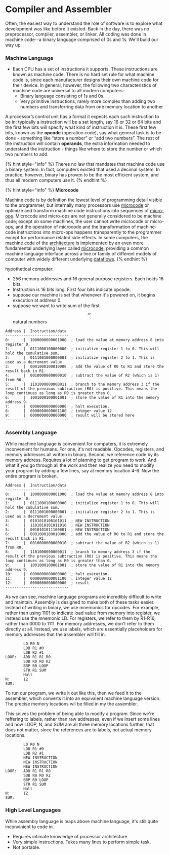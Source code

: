 # Compiler and Assembler

Often, the easiest way to understand the role of software is to explore what development was like before it existed. Back in the day, there was no preprocessor, compiler, assembler, or linker. All coding was done in machine code--a binary language comprised of 0s and 1s. We'll build our way up.&#x20;

### Machine Language

* Each CPU has a set of instructions it supports. These instructions are known as machine code. There is no hard set rule for what machine code is, since each manufacturer designs their own machine code for their device. In general, however, the following two characteristics of machine code are universal to all modern computers:
  * Binary language consisting of 1s and 0s.&#x20;
  * Very primitive instructions, rarely more complex than adding two numbers and transferring data from one memory location to another&#x20;

A processor’s control unit has a format it expects each such instruction to be in: typically a instruction will be a set length, say 16 or 32 or 64 bits and the first few bits will specify what kind of instruction it is. These first few bits, known as the **opcode** (operation code), say what general task is to be done - something like “store a number” or “add two numbers”. The rest of the instruction will contain **operands**, the extra information needed to understand the instruction - things like where to store the number or which two numbers to add.



{% hint style="info" %}
Theres no law that mandates that machine code use a binary system. In fact, computers existed that used a decimal system. In practice, however, binary has proven to be the most efficient system, and thus all modern computers use it.&#x20;
{% endhint %}

{% hint style="info" %}
**Microcode**

Machine code is by definition the lowest level of programming detail visible to the programmer, but internally many processors use [microcode](https://en.wikipedia.org/wiki/Microcode) or optimize and transform machine code instructions into sequences of [micro-ops](https://en.wikipedia.org/wiki/Micro-operation). Microcode and micro-ops are not generally considered to be machine code; except on some machines, the user cannot write microcode or micro-ops, and the operation of microcode and the transformation of machine-code instructions into micro-ops happens transparently to the programmer except for performance related side effects. In some computers, the machine code of the [architecture](https://en.wikipedia.org/wiki/Computer\_architecture) is implemented by an even more fundamental underlying layer called [microcode](https://en.wikipedia.org/wiki/Microcode), providing a common machine language interface across a line or family of different models of computer with widely different underlying [dataflows](https://en.wikipedia.org/wiki/Dataflow).&#x20;
{% endhint %}

hypothetical computer:&#x20;

* 256 memory addresses and 16 general purpose registers. Each holds 16 bits.&#x20;
* Instruction is 16 bits long. First four bits indicate opcode.&#x20;
* suppose our machine is set that whenever it's powered on, it begins execution at address 0.&#x20;
* suppose we want to write sum of the first $$𝑛$$ natural numbers

```asm6502
Address |  Instruction/data 
----------------------------
0:      |  1000000000001000  ; load the value at memory address 8 into register 0.
1:      |  0111000100000000  ; initialize register 1 to 0. This will hold the cumulative sum.
2:      |  0111001000000001  ; initialize register 2 to 1. This is used as a decrement value.
3:      |  0001000100010000  ; add the value of R0 to R1 and store the result back in R1.
4:      |  0010000000000010  ; subtract the value of R2 (which is 1) from R0.
5:      |  1101000000000011  ; branch to the memory address 3 if the result of the previous subtraction (R0) is positive. This means the loop continues as long as R0 is greater than 0.
6:      |  1001000100001001  ; store the value of R1 into the memory address 9.
7:      |  0000000000000000  ; halt execution.
8:      |  0000000000001100  ; integer value 12
9:      |  0000000000000000  ; result will be stored here
----------------------------
```

### Assembly Language&#x20;

While machine language is convenient for computers, it is extremely inconvenient for humans. For one, it's not readable. Opcodes, registers, and memory addresses all written in binary. Second, we reference code by its memory address. Requires a lot of planning to get program to work. And what if you go through all the work and then realize you need to modify your program by adding a few lines, say at memory location 4-6. Now the entire program is broken.&#x20;

```asm6502
Address |  Instruction/data 
----------------------------
0:      |  1000000000001000  ; load the value at memory address 8 into register 0.
1:      |  0111000100000000  ; initialize register 1 to 0. This will hold the cumulative sum.
2:      |  0111001000000001  ; initialize register 2 to 1. This is used as a decrement value.
3:      |  0101010100101011  ; NEW INSTRUCTION
4:      |  1101010101011010  ; NEW INSTRUCTION
5:      |  0010101011100001  ; NEW INSTRUCTION
6:      |  0001000100010000  ; add the value of R0 to R1 and store the result back in R1.
7:      |  0010000000000010  ; subtract the value of R2 (which is 1) from R0.
8:      |  1101000000000011  ; branch to memory address 3 if the result of the previous subtraction (R0) is positive. This means the loop continues as long as R0 is greater than 0.
9:      |  1001000100001001  ; store the value of R1 into the memory address 9.
10:     |  0000000000000000  ; halt execution.
11:     |  0000000000001100  ; integer value 12
12:     |  0000000000000000  ; result 
----------------------------
```

As we can see, machine language programs are incredibly difficult to write and maintain. Assembly is designed to make both of these tasks easier. Instead of writing in binary, we use mnemonics for opcodes. For example, rather than using 1101 to indicate load value from memory into register, we instead use the mnemonic LD. For registers, we refer to them by R1-R16, rather than 0000 to 1111. For memory addresses, we don't refer to them directly at all. Instead, we use labels, which are essentially placeholders for memory addresses that the assembler will fill in.&#x20;

```
        LD R0 N   
        LDB R1 #0      
        LDB R2 #1     
LOOP:   ADD R1 R1 R0   
        SUB R0 R0 R2   
        BRP R0 LOOP
        STR R1 SUM 
        Halt      
N:      12
SUM:
```

To run our program, we write it out like this, then we feed it to the assembler, which converts it into an equivalent machine language version. The precise memory locations wll be filled in my the assembler.&#x20;

This solves the problem of being able to modify a program. Since we're reffering to labels, rather than raw addresses, even if we insert some lines and now LOOP, N, and SUM are all three memory locations further, that does not matter, since the references are to labels, not actual memory locations.&#x20;

```
        LD R0 N   
        LDB R1 #0      
        LDB R2 #1  
        NEW INSTRUCTION
        NEW INSTRUCTION
        NEW INSTRUCTION   
LOOP:   ADD R1 R1 R0   
        SUB R0 R0 R2   
        BRP R0 LOOP
        STR R1 SUM 
        Halt      
N:      12
SUM:
```

### High Level Languages

While assembly language is leaps above machine language, it's still quite inconvinient to code in.&#x20;

* Requires intimate knowledge of processor architecture.&#x20;
* Very simple instructions. Takes many lines to perform simple task.&#x20;
* Not portable.&#x20;
